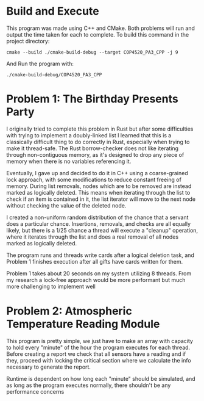 # Build and Execute

This program was made using C++ and CMake. Both problems will run and output the time taken for each to complete. 
To build  this command in the project directory:
```
cmake --build ./cmake-build-debug --target COP4520_PA3_CPP -j 9
```
And Run the program with:
```
./cmake-build-debug/COP4520_PA3_CPP
```

# Problem 1: The Birthday Presents Party

I originally tried to complete this problem in Rust but after some difficulties with trying to implement a doubly-linked
list I learned that this is a classically difficult thing to do correctly in Rust, especially when trying to make it
thread-safe. The Rust borrow-checker does not like iterating through non-contiguous memory, as it's designed to drop any
piece of memory when there is no variables referencing it.

Eventually, I gave up and decided to do it in C++ using a coarse-grained lock approach, with some modifications to reduce
constant freeing of memory. During list removals, nodes which are to be removed are instead marked as logically deleted.
This means when iterating through the list to check if an item is contained in it, the list iterator will move to the 
next node without checking the value of the deleted node. 

I created a non-uniform random distribution of the chance that a servant does a particular chance. Insertions, removals,
and checks are all equally likely, but there is a 1/25 chance a thread will execute a "cleanup" operation, where it iterates
through the list and does a real removal of all nodes marked as logically deleted.

The program runs and threads write cards after a logical deletion task, and Problem 1 finishes execution after all gifts
have cards written for them.

Problem 1 takes about 20 seconds on my system utilizing 8 threads. From my research a lock-free approach would be more
performant but much more challenging to implement well

# Problem 2: Atmospheric Temperature Reading Module

This program is pretty simple, we just have to make an array with capacity to hold every "minute" of the hour the 
program executes for each thread. Before creating a report we check that all sensors have a reading and if they, 
proceed with locking the critical section where we calculate the info necessary to generate the report.

Runtime is dependent on how long each "minute" should be simulated, and as long as the program executes normally, there
shouldn't be any performance concerns
